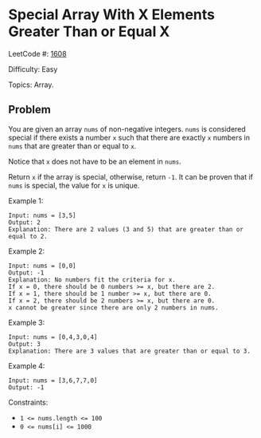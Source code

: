 # Special Array With X Elements Greater Than or Equal X

LeetCode #: [1608](https://leetcode.com/problems/special-array-with-x-elements-greater-than-or-equal-x/)

Difficulty: Easy

Topics: Array.

## Problem

You are given an array `nums` of non-negative integers. `nums` is considered special if there exists a number `x` such that there are exactly `x` numbers in `nums` that are greater than or equal to `x`.

Notice that `x` does not have to be an element in `nums`.

Return `x` if the array is special, otherwise, return `-1`. It can be proven that if `nums` is special, the value for `x` is unique.

Example 1:

```text
Input: nums = [3,5]
Output: 2
Explanation: There are 2 values (3 and 5) that are greater than or equal to 2.
```

Example 2:

```text
Input: nums = [0,0]
Output: -1
Explanation: No numbers fit the criteria for x.
If x = 0, there should be 0 numbers >= x, but there are 2.
If x = 1, there should be 1 number >= x, but there are 0.
If x = 2, there should be 2 numbers >= x, but there are 0.
x cannot be greater since there are only 2 numbers in nums.
```

Example 3:

```text
Input: nums = [0,4,3,0,4]
Output: 3
Explanation: There are 3 values that are greater than or equal to 3.
```

Example 4:

```text
Input: nums = [3,6,7,7,0]
Output: -1
```

Constraints:

- `1 <= nums.length <= 100`
- `0 <= nums[i] <= 1000`
